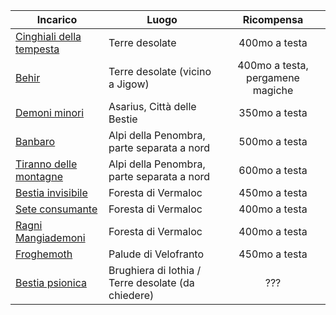 | Incarico | Luogo | Ricompensa |
| -------- | ----- | :--------: |
| [Cinghiali della tempesta](#cinghiali-della-tempesta) | Terre desolate | 400mo a testa |
| [Behir](#behir) | Terre desolate (vicino a Jigow) | 400mo a testa, pergamene magiche |
| [Demoni minori](#demoni-minori) | Asarius, Città delle Bestie | 350mo a testa |
| [Banbaro](#banbaro) | Alpi della Penombra, parte separata a nord | 500mo a testa |
| [Tiranno delle montagne](#tiranno-delle-montagne) | Alpi della Penombra, parte separata a nord | 600mo a testa |
| [Bestia invisibile](#bestia-invisibile) | Foresta di Vermaloc | 450mo a testa |
| [Sete consumante](#sete-consumante) | Foresta di Vermaloc | 400mo a testa |
| [Ragni Mangiademoni](#ragni-mangiademoni) | Foresta di Vermaloc | 400mo a testa |
| [Froghemoth](#froghemoth) | Palude di Velofranto | 450mo a testa |
| [Bestia psionica](#bestia-psionica) | Brughiera di Iothia / Terre desolate (da chiedere) | ??? |

